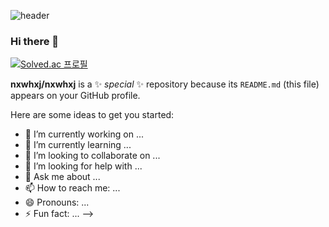 
![header](https://capsule-render.vercel.app/api?type=waving&color=auto&height=200&section=header&text=soEasyHwan%20Github&fontSize=90)
### Hi there 👋


[![Solved.ac
프로필](http://mazassumnida.wtf/api/generate_badge?boj=wlghks0508)](https://solved.ac/wlghks0508)
  
**nxwhxj/nxwhxj** is a ✨ _special_ ✨ repository because its `README.md` (this file) appears on your GitHub profile.

Here are some ideas to get you started:

- 🔭 I’m currently working on ...
- 🌱 I’m currently learning ...
- 👯 I’m looking to collaborate on ...
- 🤔 I’m looking for help with ...
- 💬 Ask me about ...
- 📫 How to reach me: ...
- 😄 Pronouns: ...
- ⚡ Fun fact: ...
-->
